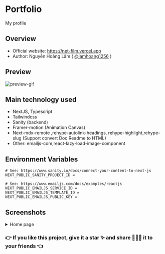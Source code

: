 # Portfolio

My profile

## Overview

- Official website: https://net-film.vercel.app
- Author: Nguyễn Hoàng Lâm ( [@lamhoang1256](https://github.com/lamhoang1256) )

## Preview

![preview-gif](https://user-images.githubusercontent.com/61537853/204951993-7a5df482-98a1-433a-b703-72263ce3a8ae.gif)

## Main technology used

- NextJS, Typescript
- Tailwindcss
- Sanity (backend)
- Framer-motion (Animation Canvas)
- Next-mdx-remote ,rehype-autolink-headings, rehype-highlight,rehype-slug (Support convert Doc Readme to HTML)
- Other: emailjs-com,react-lazy-load-image-component

## Environment Variables

```
# See: https://www.sanity.io/docs/connect-your-content-to-next-js
NEXT_PUBLIC_SANITY_PROJECT_ID =

# See: https://www.emailjs.com/docs/examples/reactjs
NEXT_PUBLIC_EMAILJS_SERVICE_ID =
NEXT_PUBLIC_EMAILJS_TEMPLATE_ID = 
NEXT_PUBLIC_EMAILJS_PUBLIC_KEY = 
```

## Screenshots

<details>
 <summary>Home page</summary>
 <p>

![home](https://user-images.githubusercontent.com/61537853/205473539-e4b5dfe8-ac88-4b79-9c79-ec8d5269b4ae.png)

 </p>
</details>


### 👉 If you like this project, give it a star ✨ and share 👨🏻‍💻 it to your friends 👈
